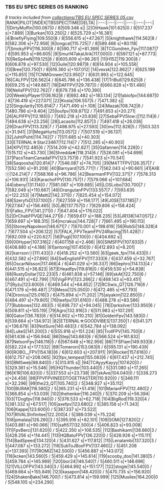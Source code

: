 ### TBS EU SPEC SERIES 05 RANKING
*8 tracks included from [collections/TBS EU SPEC SERIES 05.csv](/collections/TBS%20EU%20SPEC%20SERIES%2005.csv)*
|RANK|PILOT|INDEX|TBSSPEC|TIME|DELTA|
|:---:|:---|:---:|:---:|:---:|---:|
|1|DirtyMuffin|100.087|0 / 8|509.348 s||
|2|OliHawk|101.625|0 / 8|517.237 s|+7.889|
|3|Burkan|103.250|2 / 8|525.729 s|+16.381|
|4|BrieflyFlying|109.550|8 / 8|556.615 s|+47.267|
|5|knighthawk|114.562|8 / 8|582.306 s|+72.958|
|6|longcat|115.725|7 / 8|589.466 s|+80.118|
|7|SmokyFPV|116.300|8 / 8|590.717 s|+81.369|
|8|TCGundren_Fpv|117.087|7 / 8|595.953 s|+86.605|
|9|Smurf47akaUlrik|117.000|0 / 8|597.121 s|+87.773|
|10|ReSp4wN|119.125|8 / 8|605.609 s|+96.261|
|11|H15Z|119.300|8 / 8|606.878 s|+97.530|
|12|Guile|120.987|8 / 8|614.904 s|+105.556|
|13|Bree|120.750|1 / 8|616.360 s|+107.012|
|14|vexsk|122.862|7 / 8|625.199 s|+115.851|
|15|TCNMGrower|123.950|7 / 8|631.993 s|+122.645|
|16|CALFPV|126.562|4 / 8|645.786 s|+136.438|
|17|TriBull|129.625|8 / 8|659.215 s|+149.867|
|18|DAFFPV|129.787|0 / 8|660.828 s|+151.480|
|19|NelisFPV|132.762|7 / 8|679.738 s|+170.390|
|20|WeeklyPlayer1|136.162|8 / 8|692.482 s|+183.134|
|21|fabiofpv|144.687|0 / 8|736.419 s|+227.071|
|22|Kosta|106.557|5 / 7|471.382 s||
|23|Singularity|105.814|7 / 7|471.490 s|+.108|
|24|Mazak|108.742|6 / 7|480.786 s|+9.404|
|25|loufpv|109.871|2 / 7|491.653 s|+20.271|
|26|ALPIFPV|112.185|0 / 7|492.218 s|+20.836|
|27|SebaFPVSlow:(|112.114|6 / 7|494.638 s|+23.256|
|28|Lacasito|112.857|3 / 7|497.418 s|+26.036|
|29|DracFPV|113.328|7 / 7|498.975 s|+27.593|
|30|mv|112.828|5 / 7|503.323 s|+31.941|
|31|MegaHurts|113.057|2 / 7|507.519 s|+36.137|
|32|JuhtiPuhti|114.742|7 / 7|511.685 s|+40.303|
|33|ETERNAL☆Star23467|112.114|7 / 7|512.285 s|+40.903|
|34|KPV|112.485|6 / 7|514.209 s|+42.827|
|35|Gafannen|114.228|0 / 7|515.112 s|+43.730|
|36|Shredda❅|118.314|6 / 7|526.081 s|+54.699|
|37|PacoTeamCanadaFPV|123.757|6 / 7|541.923 s|+70.541|
|38|Saqoosha|120.814|7 / 7|546.087 s|+74.705|
|39|M4TTFPV|126.357|7 / 7|552.590 s|+81.208|
|40|Barnyard|125.771|1 / 7|562.043 s|+90.661|
|41|AliB㋡|124.214|7 / 7|568.168 s|+96.786|
|42|BearmanFPV|132.371|7 / 7|578.313 s|+106.931|
|43|KarachoFPV|130.757|1 / 7|579.066 s|+107.684|
|44|obeny|131.114|0 / 7|581.067 s|+109.685|
|45|LOSLobo|130.700|7 / 7|582.049 s|+110.667|
|46|OrangutanFPV|133.557|7 / 7|593.635 s|+122.253|
|47|MattiZ|142.371|0 / 7|625.454 s|+154.072|
|48|SzeryfxD|137.100|5 / 7|627.559 s|+156.177|
|49|J0SE|137.185|7 / 7|627.847 s|+156.465|
|50|JB|137.757|0 / 7|629.806 s|+158.424|
|51|Falko_FPV|141.271|0 / 7|647.404 s|+176.022|
|52|DrChabFPVQE|144.271|6 / 7|659.617 s|+188.235|
|53|JR138|147.057|2 / 7|659.697 s|+188.315|
|54|mcrakus|144.728|7 / 7|661.495 s|+190.113|
|55|StoneyNapoleon|146.671|7 / 7|670.001 s|+198.619|
|56|RobSi|148.328|4 / 7|677.504 s|+206.122|
|57|FALK_FPVTeamFPV24Racing|151.428|1 / 7|692.009 s|+220.627|
|58|Pugli|107.100|0 / 6|404.692 s||
|59|00Hyper|107.316|2 / 6|407.158 s|+2.466|
|60|SIMSFPV|107.833|5 / 6|408.880 s|+4.188|
|61|antonig|107.450|0 / 6|412.893 s|+8.201|
|62|karrson㋡|111.433|3 / 6|418.252 s|+13.560|
|63|geek_fpv|114.433|0 / 6|432.582 s|+27.890|
|64|SwEnglishFPV|117.333|6 / 6|437.459 s|+32.767|
|65|OscarNilsson|117.466|4 / 6|441.029 s|+36.337|
|66|lephro|114.133|4 / 6|441.515 s|+36.823|
|67|EHeadfpv|119.816|0 / 6|459.530 s|+54.838|
|68|RustyDollar|122.233|5 / 6|461.838 s|+57.146|
|69|skAt|122.750|6 / 6|467.491 s|+62.799|
|70|VigiFPV|123.266|2 / 6|468.143 s|+63.451|
|71|Ryżu|123.600|6 / 6|469.544 s|+64.852|
|72|RCSwix_QT|126.716|6 / 6|471.179 s|+66.487|
|73|Messi|125.050|0 / 6|472.485 s|+67.793|
|74|Dronius|125.016|3 / 6|475.894 s|+71.202|
|75|aiyakim|122.850|0 / 6|484.497 s|+79.805|
|76|teefpv|131.616|0 / 6|488.278 s|+83.586|
|77|Bubbows|132.483|5 / 6|498.737 s|+94.045|
|78|Darksilver|133.950|6 / 6|509.811 s|+105.119|
|79|Agro|132.916|3 / 6|511.983 s|+107.291|
|80|Gator|136.783|6 / 6|514.902 s|+110.210|
|81|GoldenFpv|143.583|0 / 6|539.664 s|+134.972|
|82|ETERNAL☆GOODVIBES|137.350|1 / 6|541.371 s|+136.679|
|83|NotSure|140.483|3 / 6|542.784 s|+138.092|
|84|LukeS|141.200|3 / 6|555.916 s|+151.224|
|85|TrollFPV|145.750|6 / 6|561.636 s|+156.944|
|86|Step|143.683|6 / 6|566.524 s|+161.832|
|87|NelsonFpv|146.116|5 / 6|567.648 s|+162.956|
|88|TFSFlam|149.933|6 / 6|582.224 s|+177.532|
|89|Tomeroni|153.083|6 / 6|595.131 s|+190.439|
|90|ROBO__FPV|154.183|6 / 6|612.603 s|+207.911|
|91|Rocket|157.616|0 / 6|612.757 s|+208.065|
|92|fpv_tempest|155.083|6 / 6|617.437 s|+212.745|
|93|BMSweb|98.840|0 / 5|313.815 s||
|94|TCAyyyKayyy|107.620|0 / 5|329.361 s|+15.546|
|95|HQThunder|103.440|5 / 5|331.080 s|+17.265|
|96|K1R|106.820|0 / 5|337.553 s|+23.738|
|97|skAve|104.040|0 / 5|338.273 s|+24.458|
|98|FPVFPVINEEDTOGETFASTER|110.920|0 / 5|346.111 s|+32.296|
|99|the23_QT|105.740|2 / 5|348.927 s|+35.112|
|100|BURAK|116.580|2 / 5|365.231 s|+51.416|
|101|MarianFPV|112.480|2 / 5|366.854 s|+53.039|
|102|thehenker|116.240|5 / 5|370.209 s|+56.394|
|103|TDogfpv|118.940|0 / 5|376.533 s|+62.718|
|104|BigRod|119.320|4 / 5|381.332 s|+67.517|
|105|axefpv|123.680|2 / 5|385.158 s|+71.343|
|106|Kappe|123.600|0 / 5|387.337 s|+73.522|
|107|RIVALSInfinitee|122.200|4 / 5|389.039 s|+75.224|
|108|pmalaia|126.260|3 / 5|395.916 s|+82.101|
|109|SOMi|127.820|2 / 5|403.881 s|+90.066|
|110|saft57|132.500|4 / 5|406.823 s|+93.008|
|111|FpvBerci|131.620|0 / 5|422.350 s|+108.535|
|112|Bashikami|138.660|3 / 5|428.256 s|+114.441|
|113|HQBatuFPV|136.220|0 / 5|428.926 s|+115.111|
|114|BadSpeed|134.120|4 / 5|431.627 s|+117.812|
|115|Lenalambi|137.320|3 / 5|447.087 s|+133.272|
|116|SubToJBoxFPV|137.460|2 / 5|451.208 s|+137.393|
|117|ROMIZ|142.500|0 / 5|456.887 s|+143.072|
|118|kcken|143.560|5 / 5|459.429 s|+145.614|
|119|scooby_doo|141.380|5 / 5|459.784 s|+145.969|
|120|ibor24|146.540|1 / 5|460.511 s|+146.696|
|121|VILLOFPV|143.340|3 / 5|464.992 s|+151.177|
|122|stogie|145.540|0 / 5|469.664 s|+155.849|
|123|kasapon|148.420|0 / 5|470.735 s|+156.920|
|124|ShakenBake|146.700|1 / 5|473.814 s|+159.999|
|125|Musilex|164.200|0 / 5|548.105 s|+234.290|
